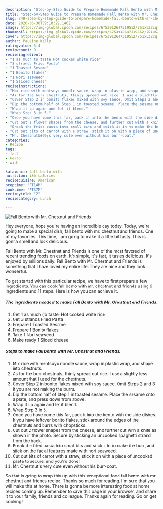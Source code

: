 ```yaml
---
description: "Step-by-Step Guide to Prepare Homemade Fall Bento with Mr. Chestnut and Friends"
title: "Step-by-Step Guide to Prepare Homemade Fall Bento with Mr. Chestnut and Friends"
slug: 249-step-by-step-guide-to-prepare-homemade-fall-bento-with-mr-chestnut-and-friends
date: 2020-06-30T09:18:22.146Z
image: https://img-global.cpcdn.com/recipes/6753912647319552/751x532cq70/fall-bento-with-mr-chestnut-and-friends-recipe-main-photo.jpg
thumbnail: https://img-global.cpcdn.com/recipes/6753912647319552/751x532cq70/fall-bento-with-mr-chestnut-and-friends-recipe-main-photo.jpg
cover: https://img-global.cpcdn.com/recipes/6753912647319552/751x532cq70/fall-bento-with-mr-chestnut-and-friends-recipe-main-photo.jpg
author: Pauline Kelly
ratingvalue: 3.4
reviewcount: 9
recipeingredient:
- "1 as much to taste Hot cooked white rice"
- "3 strands Fried Pasta"
- "1 Toasted Sesame"
- "1 Bonito flakes"
- "1 Nori seaweed"
- "1 Sliced cheese"
recipeinstructions:
- "Mix rice with mentsuyu noodle sauce, wrap in plastic wrap, and shape into chestnuts."
- "As for the burr chestnuts, thinly spread out rice. I use a slightly less amount that I used for the chestnuts."
- "Cover Step 2 in bonito flakes mixed with soy sauce. Omit Steps 2 and 3 if you are not making the burrs."
- "Dip the bottom half of Step 1 in toasted sesame. Place the sesame onto a plate, and press down from above."
- "Wrap it up again and let it blend."
- "Wrap Step 3 in 5."
- "Once you have come this far, pack it into the bento with the side dishes. If you have leftover bonito flakes, stick around the edges of the chestnuts and burrs with chopsticks."
- "Cut out 2 flower shapes from the cheese, and further cut with a knife as shown in the photo. Secure by sticking an uncooked spaghetti strand from the back."
- "Break the fried pasta into small bits and stick it in to make the burr, and stick on the facial features made with nori seaweed."
- "Cut out bits of carrot with a straw, stick it on with a piece of uncooked pasta to secure, and you&#39;re done!"
- "Mr. Chestnut&#39;s very cute even without his burr-coat."
categories:
- Recipe
tags:
- fall
- bento
- with

katakunci: fall bento with 
nutrition: 180 calories
recipecuisine: American
preptime: "PT14M"
cooktime: "PT37M"
recipeyield: "2"
recipecategory: Lunch

---
```



![Fall Bento with Mr. Chestnut and Friends](https://img-global.cpcdn.com/recipes/6753912647319552/751x532cq70/fall-bento-with-mr-chestnut-and-friends-recipe-main-photo.jpg)

Hey everyone, hope you're having an incredible day today. Today, we're going to make a special dish, fall bento with mr. chestnut and friends. One of my favorites. This time, I am going to make it a little bit tasty. This is gonna smell and look delicious.



Fall Bento with Mr. Chestnut and Friends is one of the most favored of recent trending foods on earth. It's simple, it's fast, it tastes delicious. It's enjoyed by millions daily. Fall Bento with Mr. Chestnut and Friends is something that I have loved my entire life. They are nice and they look wonderful.


To get started with this particular recipe, we have to first prepare a few ingredients. You can cook fall bento with mr. chestnut and friends using 6 ingredients and 11 steps. Here is how you can achieve it.

<!--inarticleads1-->

##### The ingredients needed to make Fall Bento with Mr. Chestnut and Friends:

1. Get 1 as much (to taste) Hot cooked white rice
1. Get 3 strands Fried Pasta
1. Prepare 1 Toasted Sesame
1. Prepare 1 Bonito flakes
1. Take 1 Nori seaweed
1. Make ready 1 Sliced cheese




<!--inarticleads2-->

##### Steps to make Fall Bento with Mr. Chestnut and Friends:

1. Mix rice with mentsuyu noodle sauce, wrap in plastic wrap, and shape into chestnuts.
1. As for the burr chestnuts, thinly spread out rice. I use a slightly less amount that I used for the chestnuts.
1. Cover Step 2 in bonito flakes mixed with soy sauce. Omit Steps 2 and 3 if you are not making the burrs.
1. Dip the bottom half of Step 1 in toasted sesame. Place the sesame onto a plate, and press down from above.
1. Wrap it up again and let it blend.
1. Wrap Step 3 in 5.
1. Once you have come this far, pack it into the bento with the side dishes. If you have leftover bonito flakes, stick around the edges of the chestnuts and burrs with chopsticks.
1. Cut out 2 flower shapes from the cheese, and further cut with a knife as shown in the photo. Secure by sticking an uncooked spaghetti strand from the back.
1. Break the fried pasta into small bits and stick it in to make the burr, and stick on the facial features made with nori seaweed.
1. Cut out bits of carrot with a straw, stick it on with a piece of uncooked pasta to secure, and you&#39;re done!
1. Mr. Chestnut&#39;s very cute even without his burr-coat.




So that is going to wrap this up with this exceptional food fall bento with mr. chestnut and friends recipe. Thanks so much for reading. I'm sure that you will make this at home. There is gonna be more interesting food at home recipes coming up. Remember to save this page in your browser, and share it to your family, friends and colleague. Thanks again for reading. Go on get cooking!
